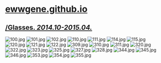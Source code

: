 
# [ewwgene.github.io](https://ewwgene.github.io/)
## [/Glasses. _2014.10-2015.04._](https://ewwgene.github.io/Glasses)
<a id="100"></a> ![100.jpg](https://ewwgene.github.io/Glasses/100.jpg)
<a id="101"></a> ![101.jpg](https://ewwgene.github.io/Glasses/101.jpg)
<a id="102"></a> ![102.jpg](https://ewwgene.github.io/Glasses/102.jpg)
<a id="110"></a> ![110.jpg](https://ewwgene.github.io/Glasses/110.jpg)
<a id="111"></a> ![111.jpg](https://ewwgene.github.io/Glasses/111.jpg)
<a id="114"></a> ![114.jpg](https://ewwgene.github.io/Glasses/114.jpg)
<a id="115"></a> ![115.jpg](https://ewwgene.github.io/Glasses/115.jpg)
<a id="120"></a> ![120.jpg](https://ewwgene.github.io/Glasses/120.jpg)
<a id="121"></a> ![121.jpg](https://ewwgene.github.io/Glasses/121.jpg)
<a id="122"></a> ![122.jpg](https://ewwgene.github.io/Glasses/122.jpg)
<a id="309m"></a> ![309.jpg](https://ewwgene.github.io/Glasses/Making/309.jpg)
<a id="310m"></a> ![310.jpg](https://ewwgene.github.io/Glasses/Making/310.jpg)
<a id="311m"></a> ![311.jpg](https://ewwgene.github.io/Glasses/Making/311.jpg)
<a id="320m"></a> ![320.jpg](https://ewwgene.github.io/Glasses/Making/320.jpg)
<a id="322m"></a> ![322.jpg](https://ewwgene.github.io/Glasses/Making/322.jpg)
<a id="323m"></a> ![323.jpg](https://ewwgene.github.io/Glasses/Making/323.jpg)
<a id="325m"></a> ![325.jpg](https://ewwgene.github.io/Glasses/Making/325.jpg)
<a id="327m"></a> ![327.jpg](https://ewwgene.github.io/Glasses/Making/327.jpg)
<a id="328m"></a> ![328.jpg](https://ewwgene.github.io/Glasses/Making/328.jpg)
<a id="344"></a> ![344.jpg](https://ewwgene.github.io/Glasses/344.jpg)
<a id="345"></a> ![345.jpg](https://ewwgene.github.io/Glasses/345.jpg)
<a id="346"></a> ![346.jpg](https://ewwgene.github.io/Glasses/346.jpg)
<a id="353"></a> ![353.jpg](https://ewwgene.github.io/Glasses/353.jpg)
<a id="354"></a> ![354.jpg](https://ewwgene.github.io/Glasses/354.jpg)
<a id="355"></a> ![355.jpg](https://ewwgene.github.io/Glasses/355.jpg)

